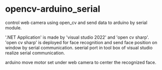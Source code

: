 # opencv-arduino_serial
control web camera using open_cv and send data to arduino by serial module.

'.NET Application' is made by 'visual studio 2022' and 'open cv sharp'.
'open cv sharp' is deployed for face recognition and send face position on window by serial communication.
seerial port in tool box of visual studio realize serial communication.

arduino move motor set under web camera to center the recognized face.
